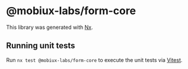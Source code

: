 # @mobiux-labs/form-core

This library was generated with [Nx](https://nx.dev).

## Running unit tests

Run `nx test @mobiux-labs/form-core` to execute the unit tests via [Vitest](https://vitest.dev/).
